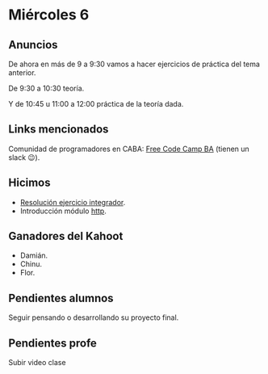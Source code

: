 # Miércoles 6

## Anuncios

De ahora en más de 9 a 9:30 vamos a hacer ejercicios de práctica del tema anterior.

De 9:30 a 10:30 teoría.

Y de 10:45 u 11:00 a 12:00 práctica de la teoría dada.

## Links mencionados

Comunidad de programadores en CABA: [Free Code Camp BA](https://freecodecampba.org/) (tienen un slack 😉).

## Hicimos

- [Resolución ejercicio integrador](#).
- Introducción módulo [http](/apuntes/http.md).

## Ganadores del Kahoot

- Damián.
- Chinu.
- Flor.

## Pendientes alumnos

Seguir pensando o desarrollando su proyecto final.

## Pendientes profe

Subir video clase
